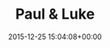 ---
title:		"Paul & Luke"
type:		"photos"
mediatype:		"upload"
location:		"Howth, Ireland"
date:		"2015-12-25 15:04:08+00:00"
album:		"people"
filename:		"paul-and-luke.md"
series:		"family"
cl_public_id:		"people/paul-and-luke"
cl_version:		1497005511
format:		"tiff"
bytes:		1695292
width:		886
height:		1440
colours:
- "#262626"
- "#818181"
- "#D6D5D5"
- "#CBCBCA"
exposure_mode:		"Auto"
program:		"Aperture-priority AE"
aperture:		"2.8"
focal_length:		"48.0 mm"
iso:		"1250"
shutter_speed:		"1/200"
metering:		"Multi-segment"
flash:		"Off, Did not fire"
white_balance:		"Custom"
colour_temp:		"5450"
has_crop:		"false"
orientation:		"Horizontal (normal)"
camera_model:		"NIKON D800"
lens_info:		"24-70mm f/2.8"
artist: "Matt Finucane"
x_resolution:		"300"
y_resolution:		"300"
---